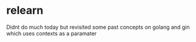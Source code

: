 # relearn

Didnt do much today but revisited some past concepts on golang and gin which uses contexts as a paramater
